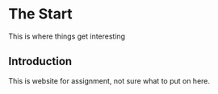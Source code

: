 <!DOCTYPE html>
<html lang="en-US">
<body>
  <h1>The Start</h1>
  <p>This is where things get interesting</p>
  <h2>Introduction</h2>
  <p>This is website for assignment, not sure what to put on here.</p>
</body>
